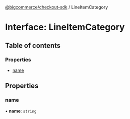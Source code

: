 [@bigcommerce/checkout-sdk](../README.md) / LineItemCategory

# Interface: LineItemCategory

## Table of contents

### Properties

- [name](LineItemCategory.md#name)

## Properties

### name

• **name**: `string`
